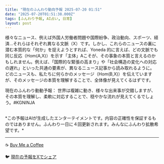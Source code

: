 ```yaml
---
title: "現在のふんわり動向予報 2025-07-20 01:51"
date: "2025-07-20T01:51:38.000Z"
tags: [ふんわり予報, AI占い, 日常]
layout: post
---
```


様々なニュース、例えば外国人労働者問題や国際紛争、政治動向、スポーツ、経済…それらはそれぞれ異なる文脈（X）です。しかし、これらのニュースの裏に潜む本質的な「何か」を捉えようとすれば、Yoneda 的に言えば、どの文脈でも同じ反応（Hom(A,X)）を示す「主体」Aこそが、その事象の本質と言えるのかもしれません。例えば、「国際的な緊張の高まり」や「社会構造の変化への対応の遅れ」といった共通の要素が、異なるニュース記事から読み取れるように。  どのニュースも、私たちに何らかのメッセージ（Hom(B,X)）を伝えていますが、そのメッセージの本質を理解することで、全体像が見えてくるはずです。

現在のふんわり動動予報：
世界は複雑に動き、様々な出来事が交錯しますが、その本質を理解し、柔軟に対応することで、穏やかな流れが見えてくるでしょう。#KGNINJA

<br>
*この予報はAIが生成したエンターテイメントです。内容の正確性を保証するものではありません。ふんわり一日に４回更新されます。みんなにふんわり拡散希望です。*

---
☕️ [Buy Me a Coffee](https://www.buymeacoffee.com/kgninja)

🐦 [現在の予報をXでシェア](https://twitter.com/intent/tweet?text=%E7%8F%BE%E5%9C%A8%E3%81%AE%E3%81%B5%E3%82%93%E3%82%8F%E3%82%8A%E4%BA%88%E5%A0%B1%3A%20%E3%80%8C%E6%A7%98%E3%80%85%E3%81%AA%E3%83%8B%E3%83%A5%E3%83%BC%E3%82%B9%E3%80%81%E4%BE%8B%E3%81%88%E3%81%B0%E5%A4%96%E5%9B%BD%E4%BA%BA%E5%8A%B4%E5%83%8D%E8%80%85%E5%95%8F%E9%A1%8C%E3%82%84%E5%9B%BD%E9%9A%9B%E7%B4%9B%E4%BA%89%E3%80%81%E6%94%BF%E6%B2%BB%E5%8B%95%E5%90%91%E3%80%81%E3%82%B9%E3%83%9D%E3%83%BC%E3%83%84%E3%80%81%E7%B5%8C%E6%B8%88%E2%80%A6%E3%81%9D%E3%82%8C%E3%82%89%E3%81%AF%E3%81%9D%E3%82%8C%E3%81%9E%E3%82%8C%E7%95%B0%E3%81%AA%E3%82%8B%E6%96%87%E8%84%88%EF%BC%88X%EF%BC%89%E3%81%A7%E3%81%99%E3%80%82%E3%80%8D%23KGNINJA%20%E7%B6%9A%E3%81%8D%E3%81%AF%E3%83%96%E3%83%AD%E3%82%B0%E3%81%A7%EF%BC%81%F0%9F%91%87&url=https%3A%2F%2Fkg-ninja.github.io%2FFunwariyoso%2F)
